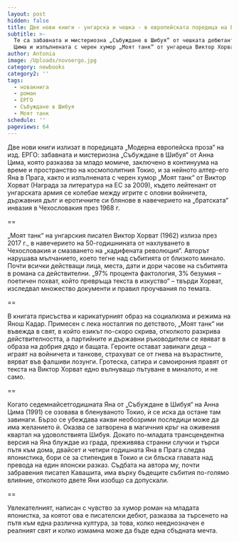 ```yaml
---
layout: post
hidden: false
title: Две нови книги - унгарска и чешка - в европейската поредица на ЕРГО
subtitle: >-
  Те са забавната и мистериозна „Събуждане в Шибуя“ от чешката дебютантка Анна
  Цима и изпълнената с черен хумор „Моят танк“ от унгареца Виктор Хорват
author: Antonia
image: /Uploads/novoergo.jpg
category: newbooks
category2: ''
tags:
  - новакнига
  - роман
  - ЕРГО
  - Събуждане в Шибуя
  - Моят танк
schedule: ''
pageviews: 64
---
```

Две нови книги излизат в поредицата „Модерна европейска проза“ на изд. ЕРГО: забавната и мистериозна „Събуждане в Шибуя“ от Анна Цима, която разказва за младо момиче, заключено в континуума на време и пространство на космополитния Токио, и за нейното алтер-его Яна в Прага, както и изпълнената с черен хумор „Моят танк“ от Виктор Хорват (Награда за литература на ЕС за 2009), където лейтенант от унгарската армия се колебае между игрите с оловни войничета, държавния дълг и еротичните си блянове в навечерието на „братската“ инвазия в Чехословакия през 1968 г.

\==

„Моят танк“ на унгарския писател Виктор Хорват (1962) излиза през 2017 г., в навечерието на 50-годишнината от нахлуването в Чехословакия и смазването на „кадифената революция“. Авторът нарушава мълчанието, което тегне над събитията от близкото минало. Почти всички действащи лица, места, дати и дори часове на събитията в романа са действителни. „97% процента фактология, 3% безумия – поетичен похват, който превръща текста в изкуство“ – твърди Хорват, изследвал множество документи и правил проучвания по темата. 

\==

В книгата присъства и карикатурният образ на социализма и режима на Янош Кадар. Примесен с лека носталгия по детството, „Моят танк“ ни въвежда в свят, в който езикът по-скоро скрива, отколкото разкрива действителността, а партийните и държавни ръководители се явяват в образа на добрия дядо и бащата. Героите остават завинаги деца – играят на войничета и танкове, страхуват се от гнева на възрастните, вярват във фалшиви лозунги. Гротеска, сатира и самоирония правят от текста на Виктор Хорват едно вълнуващо пътуване в миналото, и не само.

\==

Когато седемнайсетгодишната Яна от „Събуждане в Шибуя“ на Анна Цима (1991) се озовава в бленуваното Токио, ѝ се иска да остане там завинаги. Бързо се убеждава какви необозрими последици може да има желанието ѝ. Оказва се затворена в магичния кръг на оживения квартал на удоволствията Шибуя. Докато по-младата трансцендентна версия на Яна блуждае из града, преживява странни случки и търси пътя към дома, двайсет и четири годишната Яна в Прага следва японистика, бори се за стипендия в Токио и си блъска главата над превода на един японски разказ. Съдбата на автора му, почти забравения писател Кавашита, има върху бъдещите събития по-голямо влияние, отколкото двете Яни изобщо са допускали.

\==

Увлекателният, написан с чувство за хумор роман на младата японистка, за коятот ова е писателски дебют, разказва за търсенето на пътя към една различна култура, за това, колко нееднозначен е реалният свят и колко измамна може да бъде една сбъдната мечта.